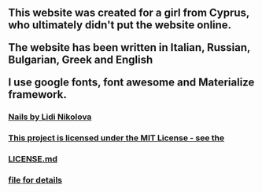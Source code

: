 <h2><p>This website was created for a girl from Cyprus, who ultimately didn't put the website online.</p>
<p>The website has been written in Italian, Russian, Bulgarian, Greek and English</p>
I use google fonts, font awesome and Materialize framework.</h2>

<h3><a href="https://bluebutterflies.github.io/DreamNailsByLidinikolova/Eng/index.html#">Nails by Lidi Nikolova</h3>
  
  
  <p>
  <h3> This project is licensed under the MIT License - see the</h3>
  <h3><a href="https://github.com/BlueButterflies/DreamNailsByLidinikolova/blob/main/LICENSE">LICENSE.md</h3> <h3>file for details </h3>
  </p>
